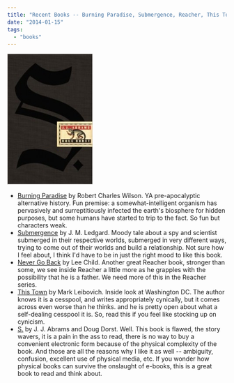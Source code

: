 ```yaml
---
title: "Recent Books -- Burning Paradise, Submergence, Reacher, This Town, S"
date: "2014-01-15"
tags: 
  - "books"
---
```


[![sbook](images/sbook-196x300.jpg)](http://theludwigs.com/wp-content/uploads/2014/01/sbook.jpg)

- [Burning Paradise](http://www.amazon.com/Burning-Paradise-Robert-Charles-Wilson-ebook/dp/B00DA6XFS0) by Robert Charles Wilson. YA pre-apocalyptic alternative history. Fun premise: a somewhat-intelligent organism has pervasively and surreptitiously infected the earth's biosphere for hidden purposes, but some humans have started to trip to the fact. So fun but characters weak.
- [Submergence](http://www.amazon.com/Submergence-J-M-Ledgard-ebook/dp/B00BHOSVB8/) by J. M. Ledgard. Moody tale about a spy and scientist submerged in their respective worlds, submerged in very different ways, trying to come out of their worlds and build a relationship. Not sure how I feel about, I think I'd have to be in just the right mood to like this book.
- [Never Go Back](http://www.amazon.com/Never-Go-Back-Reacher-Novel-ebook/dp/B00B0LP48G/) by Lee Child. Another great Reacher book, stronger than some, we see inside Reacher a little more as he grapples with the possibility that he is a father. We need more of this in the Reacher series.
- [This Town](http://www.amazon.com/This-Town-Parties-Funeral-Plus--inAmericas-ebook/dp/B008JHXO6S/) by Mark Leibovich. Inside look at Washington DC. The author knows it is a cesspool, and writes appropriately cynically, but it comes across even worse than he thinks. and he is pretty open about what a self-dealing cesspool it is. So, read this if you feel like stocking up on cynicism.
- [S.](http://www.amazon.com/S-J-Abrams/dp/0316201642/) by J. J. Abrams and Doug Dorst. Well. This book is flawed, the story wavers, it is a pain in the ass to read, there is no way to buy a convenient electronic form because of the physical complexity of the book. And those are all the reasons why I like it as well -- ambiguity, confusion, excellent use of physical media, etc. If you wonder how physical books can survive the onslaught of e-books, this is a great book to read and think about.
